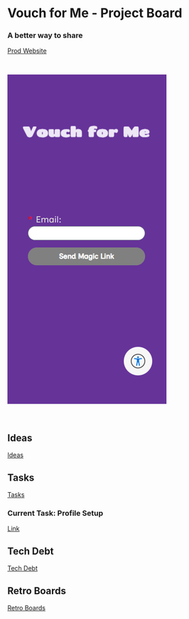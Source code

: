 # Vouch for Me - Project Board

### A better way to share

[Prod Website](https://alexwilliams.site/)

<br>

![<PROJECT_NAME> Screenshot](assets/images/project.png)

<br>

## Ideas

[Ideas](./IDEAS.md)

## Tasks

[Tasks](./TASKS.md)

### Current Task: Profile Setup

[Link](./TASKS.md#vouch-006---profile-setup)

## Tech Debt

[Tech Debt](./TECH-DEBT.md)

## Retro Boards

[Retro Boards](./RETROS.md)
